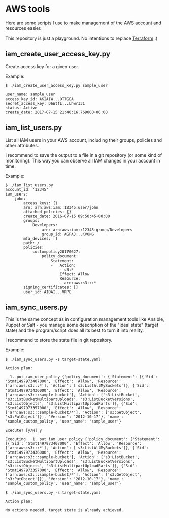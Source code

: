 AWS tools
=========

Here are some scripts I use to make management of the AWS account and resources easier.

This repository is just a playground. No intentions to replace [Terraform](https://www.terraform.io/) :)


iam_create_user_access_key.py
-----------------------------

Create access key for a given user.

Example:

```shell
$ ./iam_create_user_access_key.py sample_user

user_name: sample_user
access_key_id: AKIAIW...OTTGEA
secret_access_key: D6WtfL...LhwrI31
status: Active
create_date: 2017-07-15 21:40:16.769000+00:00
```


iam_list_users.py
-----------------

List all IAM users in your AWS account, including their groups, policies and other attributes.

I recommend to save the output to a file in a git repository (or some kind of monitoring).
This way you can observe all IAM changes in your account in time.

Example:

```shell
$ ./iam_list_users.py
account_id: '12345'
iam_users:
    john:
        access_keys: {}
        arn: arn:aws:iam::12345:user/john
        attached_policies: {}
        create_date: 2016-07-15 09:50:45+00:00
        groups:
            Developers:
                arn: arn:aws:iam::12345:group/Developers
                group_id: AGPAJ...KVONG
        mfa_devices: []
        path: /
        policies:
            custompolicy20170627:
                policy_document:
                    Statement:
                    -   Action:
                        - s3:*
                        Effect: Allow
                        Resource:
                        - arn:aws:s3:::*
        signing_certificates: []
        user_id: AIDAI...VRPE
```


iam_sync_users.py
-----------------

This is the same concept as in configuration management tools like Ansible, Puppet or Salt - you manage some
description of the "ideal state" (target state) and the program/script does all its best to turn it into reality.

I recommend to store the state file in git repository.

Example:

```shell
$ ./iam_sync_users.py -s target-state.yaml

Action plan:

  1. put_iam_user_policy {'policy_document': {'Statement': [{'Sid': 'Stmt1497973407000', 'Effect': 'Allow', 'Resource': ['arn:aws:s3:::*'], 'Action': ['s3:ListAllMyBuckets']}, {'Sid': 'Stmt1497973436000', 'Effect': 'Allow', 'Resource': ['arn:aws:s3:::sample-bucket'], 'Action': ['s3:ListBucket', 's3:ListBucketMultipartUploads', 's3:ListBucketVersions', 's3:ListObjects', 's3:ListMultipartUploadParts']}, {'Sid': 'Stmt1497973357000', 'Effect': 'Allow', 'Resource': ['arn:aws:s3:::sample-bucket/*'], 'Action': ['s3:GetObject', 's3:PutObject']}], 'Version': '2012-10-17'}, 'name': 'sample_custom_policy', 'user_name': 'sample_user'}

Execute? [y/N] y

Executing   1. put_iam_user_policy {'policy_document': {'Statement': [{'Sid': 'Stmt1497973407000', 'Effect': 'Allow', 'Resource': ['arn:aws:s3:::*'], 'Action': ['s3:ListAllMyBuckets']}, {'Sid': 'Stmt1497973436000', 'Effect': 'Allow', 'Resource': ['arn:aws:s3:::sample-bucket'], 'Action': ['s3:ListBucket', 's3:ListBucketMultipartUploads', 's3:ListBucketVersions', 's3:ListObjects', 's3:ListMultipartUploadParts']}, {'Sid': 'Stmt1497973357000', 'Effect': 'Allow', 'Resource': ['arn:aws:s3:::sample-bucket/*'], 'Action': ['s3:GetObject', 's3:PutObject']}], 'Version': '2012-10-17'}, 'name': 'sample_custom_policy', 'user_name': 'sample_user'}

$ ./iam_sync_users.py -s target-state.yaml

Action plan:

No actions needed, target state is already achieved.
```
